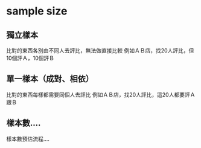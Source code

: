 # sample size

## 獨立樣本 
比對的東西各別由不同人去評比，無法做直接比較
例如ＡＢ店，找20人評比，但10個評Ａ，10個評Ｂ

## 單一樣本（成對、相依）
比對的東西每樣都需要同個人去評比
例如ＡＢ店，找20人評比，這20人都要評Ａ跟Ｂ


## 樣本數....
樣本數預估流程....